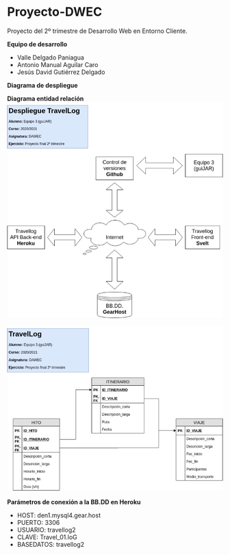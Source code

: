 # Proyecto-DWEC
Proyecto del 2º trimestre de Desarrollo Web en Entorno Cliente.

**Equipo de desarrollo**
- Valle Delgado Paniagua
- Antonio Manual Aguilar Caro
- Jesús David Gutiérrez Delgado

**Diagrama de despliegue**

**Diagrama entidad relación**
![Diagrama despliegue](/img/Despliegue.png "Diagrama de despliegue")

![Diagrama E/R](/img/TravelLog.png "Diagrama E/R")

**Parámetros de conexión a la BB.DD en Heroku**

- HOST: den1.mysql4.gear.host
- PUERTO: 3306
- USUARIO: travellog2
- CLAVE: Travel_01.loG
- BASEDATOS: travellog2



